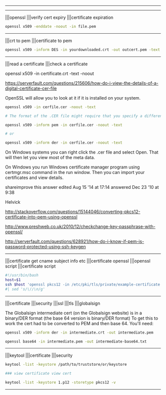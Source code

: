 
----


----

|||openssl
|||verify cert expiry 
|||certificate expiration

```bash
openssl x509 -enddate -noout -in file.pem
```

----

|||crt to pem
|||certificate to pem

```bash
openssl x509 -inform DES -in yourdownloaded.crt -out outcert.pem -text
```

----

|||read a certificate
|||check a certificate

openssl x509 -in certificate.crt -text -noout

https://serverfault.com/questions/215606/how-do-i-view-the-details-of-a-digital-certificate-cer-file

OpenSSL will allow you to look at it if it is installed on your system.

```bash
openssl x509 -in cerfile.cer -noout -text

# The format of the .CER file might require that you specify a different encoding format to be explicitly called out.

openssl x509 -inform pem -in cerfile.cer -noout -text

# or

openssl x509 -inform der -in cerfile.cer -noout -text
```

On Windows systems you can right click the .cer file and select Open. That will then let you view most of the meta data.

On Windows you run Windows certificate manager program using certmgr.msc command in the run window. Then you can import your certificates and view details.

shareimprove this answer
edited Aug 15 '14 at 17:14
answered Dec 23 '10 at 9:38

Helvick



http://stackoverflow.com/questions/15144046/converting-pkcs12-certificate-into-pem-using-openssl

http://www.preshweb.co.uk/2010/12/checkchange-key-passphrase-with-openssl/

http://serverfault.com/questions/628921/how-do-i-know-if-pem-is-password-protected-using-ssh-keygen


----

|||certificate get cname subject info etc
|||certificate openssl
|||openssl script
|||certificate script

```bash
#!/usr/bin/bash
host=$1
ssh $host 'openssl pkcs12 -in /etc/pki/tls/private/example-certificate.p12 -nodes -nokeys -password pass:example-password | openssl x509 -subject -noout -startdate -enddate'
#| sed 's/\//\n/g'
```

----

|||certificate
|||security
|||ssl
|||tls
|||globalsign

The Globalsign intermediate cert (on the Globalsign website) is in a binary/DER format (the base 64 version is binary/DER format)
To get this to work the cert had to be converted to PEM and then base 64. You'll need:

```bash
openssl x509 -inform der -in intermediate.crt -out intermediate.pem

openssl base64 -in intermediate.pem -out intermediate-base64.txt
```

----

|||keytool
|||certificate
|||security

```bash
keytool -list -keystore /path/to/truststore/or/keystore

### view certificate view cert

keytool -list -keystore 1.p12 -storetype pkcs12 -v
```

----

